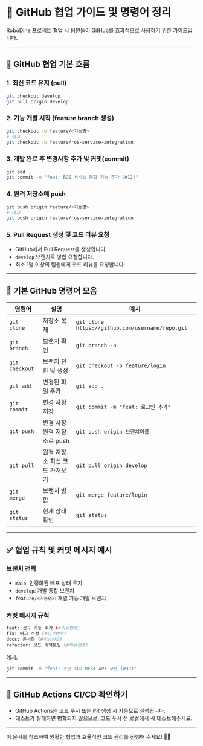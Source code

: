 # 📖 GitHub 협업 가이드 및 명령어 정리

RoboDine 프로젝트 협업 시 팀원들이 GitHub를 효과적으로 사용하기 위한 가이드입니다.

---

## 🌿 GitHub 협업 기본 흐름

### 1. 최신 코드 유지 (pull)

```bash
git checkout develop
git pull origin develop
```

### 2. 기능 개발 시작 (feature branch 생성)

```bash
git checkout -b feature/<기능명>
# 예시
git checkout -b feature/ros-service-integration
```

### 3. 개발 완료 후 변경사항 추가 및 커밋(commit)

```bash
git add .
git commit -m "feat: ROS 서비스 통합 기능 추가 (#12)"
```

### 4. 원격 저장소에 push

```bash
git push origin feature/<기능명>
# 예시
git push origin feature/ros-service-integration
```

### 5. Pull Request 생성 및 코드 리뷰 요청

- GitHub에서 Pull Request를 생성합니다.
- `develop` 브랜치로 병합 요청합니다.
- 최소 1명 이상의 팀원에게 코드 리뷰를 요청합니다.

---

## 📌 기본 GitHub 명령어 모음

| 명령어 | 설명 | 예시 |
|--------|------|------|
| `git clone` | 저장소 복제 | `git clone https://github.com/username/repo.git` |
| `git branch` | 브랜치 확인 | `git branch -a` |
| `git checkout` | 브랜치 전환 및 생성 | `git checkout -b feature/login` |
| `git add` | 변경된 파일 추가 | `git add .` |
| `git commit` | 변경 사항 저장 | `git commit -m "feat: 로그인 추가"` |
| `git push` | 변경 사항 원격 저장소로 push | `git push origin 브랜치이름` |
| `git pull` | 원격 저장소 최신 코드 가져오기 | `git pull origin develop` |
| `git merge` | 브랜치 병합 | `git merge feature/login` |
| `git status` | 현재 상태 확인 | `git status` |

---

## ✅ 협업 규칙 및 커밋 메시지 예시

### 브랜치 전략

- `main`: 안정화된 배포 상태 유지
- `develop`: 개발 통합 브랜치
- `feature/<기능명>`: 개별 기능 개발 브랜치

### 커밋 메시지 규칙

```bash
feat: 신규 기능 추가 (#이슈번호)
fix: 버그 수정 (#이슈번호)
docs: 문서화 (#이슈번호)
refactor: 코드 리팩토링 (#이슈번호)
```

예시:

```bash
git commit -m "feat: 주문 처리 REST API 구현 (#32)"
```

---

## 🚀 GitHub Actions CI/CD 확인하기

- GitHub Actions는 코드 푸시 또는 PR 생성 시 자동으로 실행됩니다.
- 테스트가 실패하면 병합되지 않으므로, 코드 푸시 전 로컬에서 꼭 테스트해주세요.

---

이 문서를 참조하여 원활한 협업과 효율적인 코드 관리를 진행해 주세요! 🚀✨
